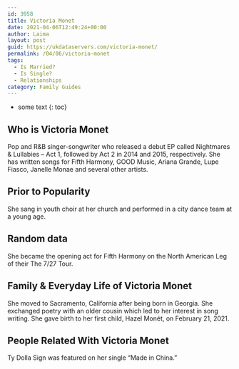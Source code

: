 ```yaml
---
id: 3958
title: Victoria Monet
date: 2021-04-06T12:49:24+00:00
author: Laima
layout: post
guid: https://ukdataservers.com/victoria-monet/
permalink: /04/06/victoria-monet
tags:
  - Is Married?
  - Is Single?
  - Relationships
category: Family Guides
---
```


* some text
{: toc}


## Who is Victoria Monet
                  
                  
                  
Pop and R&B singer-songwriter who released a debut EP called Nightmares & Lullabies &#8211; Act 1, followed by Act 2 in 2014 and 2015, respectively. She has written songs for Fifth Harmony, GOOD Music, Ariana Grande, Lupe Fiasco, Janelle Monae and several other artists.
                  
              
            
              
            
                
                
                
## Prior to Popularity
                  
                  
                  
She sang in youth choir at her church and performed in a city dance team at a young age.
                  
              
            
              
            
                
                
                
## Random data
                  
                  
                  
She became the opening act for Fifth Harmony on the North American Leg of their The 7/27 Tour.
                  
              
            
              
            
                
                
                
## Family & Everyday Life of Victoria Monet
                  
                  
                  
She moved to Sacramento, California after being born in Georgia. She exchanged poetry with an older cousin which led to her interest in song writing. She gave birth to her first child, Hazel Monét, on February 21, 2021.
                  
              
            
              
            
                
                
                
## People Related With Victoria Monet
                  
                  
                  
Ty Dolla Sign was featured on her single &#8220;Made in China.&#8221;
                  
              
            
              
            
                
              
            
              
              
            
            
              
            
          
          
          